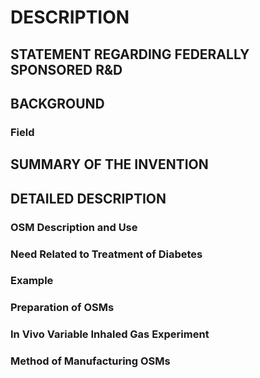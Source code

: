 # DESCRIPTION

## STATEMENT REGARDING FEDERALLY SPONSORED R&D

## BACKGROUND

### Field

## SUMMARY OF THE INVENTION

## DETAILED DESCRIPTION

### OSM Description and Use

### Need Related to Treatment of Diabetes

### Example

### Preparation of OSMs

### In Vivo Variable Inhaled Gas Experiment

### Method of Manufacturing OSMs

